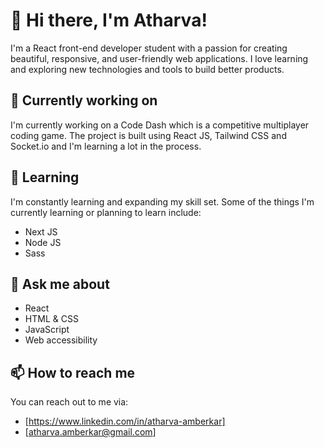 # 👋 Hi there, I'm Atharva!

I'm a React front-end developer student with a passion for creating beautiful, responsive, and user-friendly web applications. I love learning and exploring new technologies and tools to build better products.

## 🔭 Currently working on

I'm currently working on a Code Dash which is a competitive multiplayer coding game. The project is built using React JS, Tailwind CSS and Socket.io and I'm learning a lot in the process.

## 🌱 Learning

I'm constantly learning and expanding my skill set. Some of the things I'm currently learning or planning to learn include:

- Next JS
- Node JS
- Sass

## 💬 Ask me about

- React
- HTML & CSS
- JavaScript
- Web accessibility

## 📫 How to reach me

You can reach out to me via:

- [https://www.linkedin.com/in/atharva-amberkar]
- [atharva.amberkar@gmail.com]



